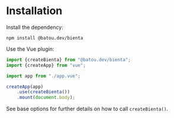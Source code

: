 # Installation

Install the dependency:

```shell
npm install @batou.dev/bienta
```

Use the Vue plugin:

```typescript
import {createBienta} from "@batou.dev/bienta";
import {createApp} from "vue";

import app from "./app.vue";

createApp(app)
    .use(createBienta())
    .mount(document.body);
```

See <router-link to="/api">base options</router-link> for further
details on how to call `createBienta()`.

